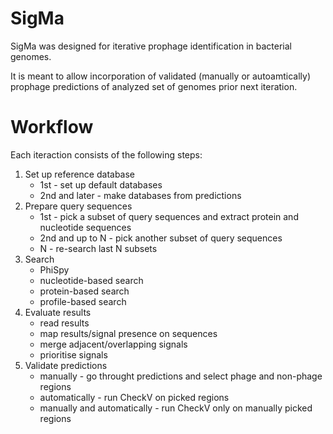 # SigMa
SigMa was designed for iterative prophage identification in bacterial genomes.

It is meant to allow incorporation of validated (manually or autoamtically) prophage predictions of analyzed set of genomes prior next iteration.

# Workflow
Each iteraction consists of the following steps:
1. Set up reference database
    - 1st - set up default databases
    - 2nd and later - make databases from predictions
2. Prepare query sequences
    - 1st - pick a subset of query sequences and extract protein and nucleotide sequences
    - 2nd and up to N - pick another subset of query sequences
    - N - re-search last N subsets
3. Search
    - PhiSpy
    - nucleotide-based search
    - protein-based search
    - profile-based search
4. Evaluate results
    - read results
    - map results/signal presence on sequences
    - merge adjacent/overlapping signals 
    - prioritise signals
5. Validate predictions
    - manually - go throught predictions and select phage and non-phage regions
    - automatically - run CheckV on picked regions
    - manually and automatically - run CheckV only on manually picked regions

